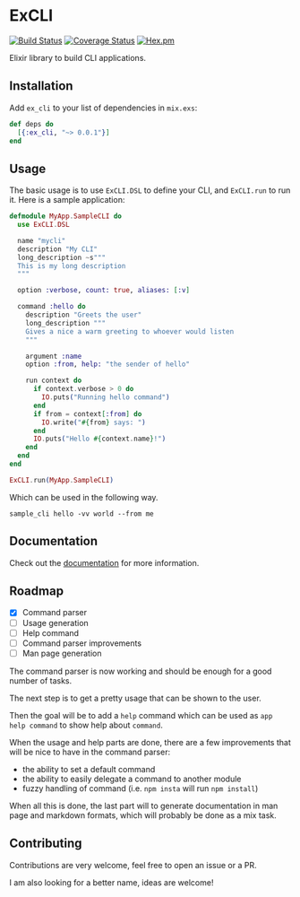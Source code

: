 # ExCLI

[![Build Status](https://travis-ci.org/tuvistavie/ex_cli.svg?branch=master)](https://travis-ci.org/tuvistavie/ex_cli)
[![Coverage Status](https://coveralls.io/repos/github/tuvistavie/ex_cli/badge.svg?branch=master)](https://coveralls.io/github/tuvistavie/ex_cli?branch=master)
[![Hex.pm](https://img.shields.io/hexpm/v/ex_cli.svg?maxAge=2592000)](https://hex.pm/packages/ex_cli)

Elixir library to build CLI applications.

## Installation

Add `ex_cli` to your list of dependencies in `mix.exs`:

```elixir
def deps do
  [{:ex_cli, "~> 0.0.1"}]
end
```

## Usage

The basic usage is to use `ExCLI.DSL` to define your CLI, and `ExCLI.run` to run it.
Here is a sample application:


```elixir
defmodule MyApp.SampleCLI do
  use ExCLI.DSL

  name "mycli"
  description "My CLI"
  long_description ~s"""
  This is my long description
  """

  option :verbose, count: true, aliases: [:v]

  command :hello do
    description "Greets the user"
    long_description """
    Gives a nice a warm greeting to whoever would listen
    """

    argument :name
    option :from, help: "the sender of hello"

    run context do
      if context.verbose > 0 do
        IO.puts("Running hello command")
      end
      if from = context[:from] do
        IO.write("#{from} says: ")
      end
      IO.puts("Hello #{context.name}!")
    end
  end
end

ExCLI.run(MyApp.SampleCLI)
```

Which can be used in the following way.

```
sample_cli hello -vv world --from me
```

## Documentation

Check out the [documentation][1] for more information.

## Roadmap

  * [x] Command parser
  * [ ] Usage generation
  * [ ] Help command
  * [ ] Command parser improvements
  * [ ] Man page generation

The command parser is now working and should be enough for a good number of tasks.

The next step is to get a pretty usage that can be shown to the user.

Then the goal will be to add a `help` command which can be used as `app help command` to show help about `command`.

When the usage and help parts are done, there are a few improvements that will be nice to have in the command parser:

  * the ability to set a default command
  * the ability to easily delegate a command to another module
  * fuzzy handling of command (i.e. `npm insta` will run `npm install`)

When all this is done, the last part will to generate documentation in man page and markdown formats, which will probably be done as a mix task.

## Contributing

Contributions are very welcome, feel free to open an issue or a PR.

I am also looking for a better name, ideas are welcome!

[1]: https://hexdocs.pm/ex_cli/api-reference.html
